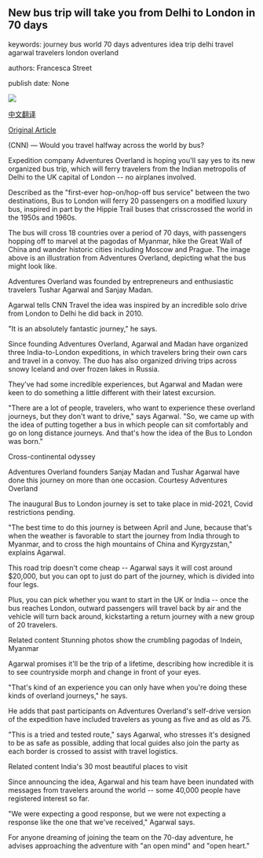 ## New bus trip will take you from Delhi to London in 70 days

keywords: journey bus world 70 days adventures idea trip delhi travel agarwal travelers london overland

authors: Francesca Street

publish date: None

![](https://cdn.cnn.com/cnnnext/dam/assets/200826183306-adventures-overlandimage-from-ios-super-tease.jpg)

[中文翻译](New%20bus%20trip%20will%20take%20you%20from%20Delhi%20to%20London%20in%2070%20days_zh.md)

[Original Article](https://edition.cnn.com/travel/article/bus-journey-overland-adventures-london-delhi/index.html)

(CNN) — Would you travel halfway across the world by bus?

Expedition company Adventures Overland is hoping you'll say yes to its new organized bus trip, which will ferry travelers from the Indian metropolis of Delhi to the UK capital of London -- no airplanes involved.

Described as the "first-ever hop-on/hop-off bus service" between the two destinations, Bus to London will ferry 20 passengers on a modified luxury bus, inspired in part by the Hippie Trail buses that crisscrossed the world in the 1950s and 1960s.

The bus will cross 18 countries over a period of 70 days, with passengers hopping off to marvel at the pagodas of Myanmar, hike the Great Wall of China and wander historic cities including Moscow and Prague. The image above is an illustration from Adventures Overland, depicting what the bus might look like.

Adventures Overland was founded by entrepreneurs and enthusiastic travelers Tushar Agarwal and Sanjay Madan.

Agarwal tells CNN Travel the idea was inspired by an incredible solo drive from London to Delhi he did back in 2010.

"It is an absolutely fantastic journey," he says.

Since founding Adventures Overland, Agarwal and Madan have organized three India-to-London expeditions, in which travelers bring their own cars and travel in a convoy. The duo has also organized driving trips across snowy Iceland and over frozen lakes in Russia.

They've had some incredible experiences, but Agarwal and Madan were keen to do something a little different with their latest excursion.

"There are a lot of people, travelers, who want to experience these overland journeys, but they don't want to drive," says Agarwal. "So, we came up with the idea of putting together a bus in which people can sit comfortably and go on long distance journeys. And that's how the idea of the Bus to London was born."

Cross-continental odyssey

Adventures Overland founders Sanjay Madan and Tushar Agarwal have done this journey on more than one occasion. Courtesy Adventures Overland

The inaugural Bus to London journey is set to take place in mid-2021, Covid restrictions pending.

"The best time to do this journey is between April and June, because that's when the weather is favorable to start the journey from India through to Myanmar, and to cross the high mountains of China and Kyrgyzstan," explains Agarwal.

This road trip doesn't come cheap -- Agarwal says it will cost around $20,000, but you can opt to just do part of the journey, which is divided into four legs.

Plus, you can pick whether you want to start in the UK or India -- once the bus reaches London, outward passengers will travel back by air and the vehicle will turn back around, kickstarting a return journey with a new group of 20 travelers.

Related content Stunning photos show the crumbling pagodas of Indein, Myanmar

Agarwal promises it'll be the trip of a lifetime, describing how incredible it is to see countryside morph and change in front of your eyes.

"That's kind of an experience you can only have when you're doing these kinds of overland journeys," he says.

He adds that past participants on Adventures Overland's self-drive version of the expedition have included travelers as young as five and as old as 75.

"This is a tried and tested route," says Agarwal, who stresses it's designed to be as safe as possible, adding that local guides also join the party as each border is crossed to assist with travel logistics.

Related content India's 30 most beautiful places to visit

Since announcing the idea, Agarwal and his team have been inundated with messages from travelers around the world -- some 40,000 people have registered interest so far.

"We were expecting a good response, but we were not expecting a response like the one that we've received," Agarwal says.

For anyone dreaming of joining the team on the 70-day adventure, he advises approaching the adventure with "an open mind" and "open heart."